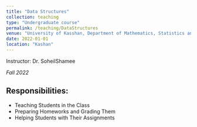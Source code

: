 ```yaml
---
title: "Data Structures"
collection: teaching
type: "Undergraduate course"
permalink: /teaching/DataStructures
venue: "University of Kasshan, Department of Mathematics, Statistics and Computer Science"
date: 2022-01-01
location: "Kashan"
---
```



Instructor: Dr. SoheilShamee

*Fall 2022*

## Responsibilities:
- Teaching Students in the Class
- Preparing Homeworks and Grading Them 
- Helping Students with Their Assignments